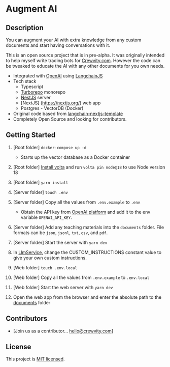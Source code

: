 # Augment AI

## Description

You can augment your AI with extra knowledge from any custom documents and start having conversations with it.

This is an open source project that is in pre-alpha. It was originally intended to help myself write trading bots for [Crewvity.com](https://crewvity.com). However the code can be tweaked to educate the AI with any other documents for you own needs.

- Integrated with [OpenAI](https://openai.com/) using [LangchainJS](https://js.langchain.com/docs/get_started/introduction)
- Tech stack
  - Typescript
  - [Turborepo](https://turbo.build/) monorepo
  - [NestJS](https://nestjs.com/) server
  - [NextJS] (https://nextjs.org/) web app
  - Postgres - VectorDB (Docker)
- Original code based from [langchain-nextjs-template](https://github.com/langchain-ai/langchain-nextjs-template)
- Completely Open Source and looking for contributors.

## Getting Started

1. [Root folder] `docker-compose up -d`

   - Starts up the vector database as a Docker container

1. [Root folder] [Install volta](https://docs.volta.sh/guide/getting-started) and run `volta pin node@18` to use Node version 18
1. [Root folder] `yarn install`
1. [Server folder] `touch .env`
1. [Server folder] Copy all the values from `.env.example` to `.env`

   - Obtain the API key from [OpenAI platform](https://platform.openai.com/) and add it to the env variable `OPENAI_API_KEY`.

1. [Server folder] Add any teaching materials into the `documents` folder. File formats can be `json`, `jsonl`, `txt`, `csv`, and `pdf`.

1. [Server folder] Start the server with `yarn dev`

1. In [LlmService](apps/augment-ai-server/src/llm/service/llm.service.ts), change the CUSTOM_INSTRUCTIONS constant value to give your own custom instructions.

1. [Web folder] `touch .env.local`
1. [Web folder] Copy all the values from `.env.example` to `.env.local`
1. [Web folder] Start the web server with `yarn dev`

1. Open the web app from the browser and enter the absolute path to the [documents](apps/augment-ai-server/documents) folder

## Contributors

- [Join us as a contributor... hello@crewvity.com]

## License

This project is [MIT licensed](LICENSE).
